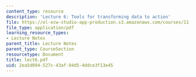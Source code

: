 ```yaml
---
content_type: resource
description: 'Lecture 6: Tools for transforming data to action'
file: https://ol-ocw-studio-app-production.s3.amazonaws.com/courses/11-204-planning-communications-and-digital-media-fall-2004/2ea5d094527c43af94d54ddce3f13e45_lect6.pdf
file_type: application/pdf
learning_resource_types:
- Lecture Notes
parent_title: Lecture Notes
parent_type: CourseSection
resourcetype: Document
title: lect6.pdf
uid: 2ea5d094-527c-43af-94d5-4ddce3f13e45
---
```

